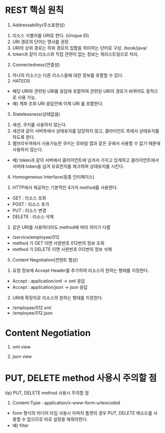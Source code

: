 # REST 핵심 원칙

1. Addressability(주소표현성)
 1) 리소스 식별자를 URI로 한다. (Unique ID)
2) URI 경로의 단어는 명사를 권장.
3) URI의 상위 경로는 하위 경로의 집합을 의미하는 단어로 구성. /book/java/
4) token과 같이 리소스와 직접 관련이 없는 정보는 쿼리스트링으로 처리.

2. Connectedness(연결성)
1) 하나의 리소스는 다른 리소스들에 대한 정보를 포함할 수 있다.
2) HATEOS
 - 해당 URI와 관련된 URI를 응답에 포함하여 관련된 URI의 경로가 바뀌어도 동적으로 사용 가능.
 - 예) 계좌 조회 URI 응답안에 이체 URI 를 포함한다.

3. Statelessness(상태없음)
1) 세션, 쿠키를 사용하지 않는다.
2) 세션과 같이 서버측에서 상태유지를 담당하지 않고, 클라이언트 측에서 상태유지를 하도록 한다.
3) 웹브라우져에서 사용가능한 쿠키는 모바일 앱과 같은 곳에서 사용할 수 없기 때문에 사용하지 않는다.
 - 예) token과 같이 서버에서 클라이언트에 넘겨서 가지고 있게하고 클라이언트에서 서버에 token을 넘겨 유효한지를 체크하여 상태유지를 시킨다.

4. Homogeneous Interface(동종 인터페이스)
1) HTTP에서 제공하는 기본적인 4가지 method를 사용한다.
 - GET 	  : 리소스 조회
 - POST 	  : 리소스 추가
 - PUT 	  : 리소스 변경
 - DELETE  : 리소스 삭제
2) 같은 URI를 사용하더라도 method에 따라 의미가 다름
 - /service/employee/012 
 - method 가 GET 이면 사원번호 012번의 정보 조회
 - method 가 DELETE 이면 사원번호 012번의 정보 삭제

5. Content Negotiation(컨텐트 협상)
1) 요청 정보에 Accept Header를 추가하여 리소스의 원하는 형태를 지정한다.
 - Accept : application/xml -> xml 응답
 - Accept : application/json -> json 응답
2) URI에 확장자로 리소스의 원하는 형태를 지정한다.
 - /employee/012.xml
 - /employee/012.json

# Content Negotiation

1. xml view
<!-- 여기에 지정된 녀석만 보인다 -->
<property name="modelKey" value="data"></property>

2. json view
<!-- 여기에 지정된 녀석만 보인다 -->
<property name="modelKey" value="data"></property>
		
<!-- 필요없는 껍데기 제외 -->
<property name="extractValueFromSingleKeyModel" value="true"></property>

# PUT, DELETE method 사용시 주의할 점

tip) PUT, DELETE method 사용시 주의할 점
1) Content-Type : application/x-www-form-urlencoded 
 - form 형식의 미디어 타입 사용시 아파치 톰캣의 경우 PUT, DELETE 메소드를 사용할 수 없으므로 따로 설정을 해줘야한다. 
 - 예) filter

